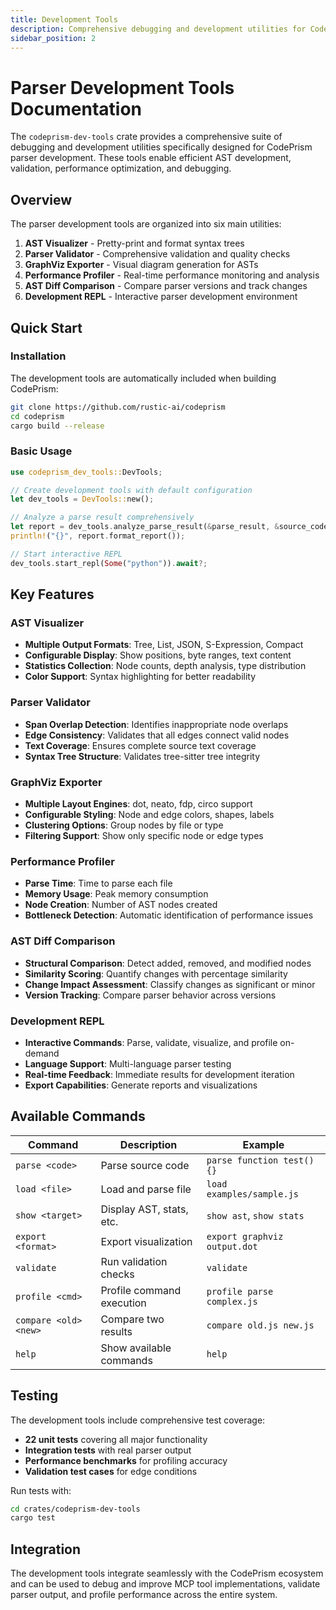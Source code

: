 ```yaml
---
title: Development Tools
description: Comprehensive debugging and development utilities for CodePrism parser development
sidebar_position: 2
---
```


# Parser Development Tools Documentation

The `codeprism-dev-tools` crate provides a comprehensive suite of debugging and development utilities specifically designed for CodePrism parser development. These tools enable efficient AST development, validation, performance optimization, and debugging.

## Overview

The parser development tools are organized into six main utilities:

1. **AST Visualizer** - Pretty-print and format syntax trees
2. **Parser Validator** - Comprehensive validation and quality checks
3. **GraphViz Exporter** - Visual diagram generation for ASTs
4. **Performance Profiler** - Real-time performance monitoring and analysis
5. **AST Diff Comparison** - Compare parser versions and track changes
6. **Development REPL** - Interactive parser development environment

## Quick Start

### Installation

The development tools are automatically included when building CodePrism:

```bash
git clone https://github.com/rustic-ai/codeprism
cd codeprism
cargo build --release
```

### Basic Usage

```rust
use codeprism_dev_tools::DevTools;

// Create development tools with default configuration
let dev_tools = DevTools::new();

// Analyze a parse result comprehensively
let report = dev_tools.analyze_parse_result(&parse_result, &source_code)?;
println!("{}", report.format_report());

// Start interactive REPL
dev_tools.start_repl(Some("python")).await?;
```

## Key Features

### AST Visualizer
- **Multiple Output Formats**: Tree, List, JSON, S-Expression, Compact
- **Configurable Display**: Show positions, byte ranges, text content
- **Statistics Collection**: Node counts, depth analysis, type distribution
- **Color Support**: Syntax highlighting for better readability

### Parser Validator
- **Span Overlap Detection**: Identifies inappropriate node overlaps
- **Edge Consistency**: Validates that all edges connect valid nodes
- **Text Coverage**: Ensures complete source text coverage
- **Syntax Tree Structure**: Validates tree-sitter tree integrity

### GraphViz Exporter
- **Multiple Layout Engines**: dot, neato, fdp, circo support
- **Configurable Styling**: Node and edge colors, shapes, labels
- **Clustering Options**: Group nodes by file or type
- **Filtering Support**: Show only specific node or edge types

### Performance Profiler
- **Parse Time**: Time to parse each file
- **Memory Usage**: Peak memory consumption
- **Node Creation**: Number of AST nodes created
- **Bottleneck Detection**: Automatic identification of performance issues

### AST Diff Comparison
- **Structural Comparison**: Detect added, removed, and modified nodes
- **Similarity Scoring**: Quantify changes with percentage similarity
- **Change Impact Assessment**: Classify changes as significant or minor
- **Version Tracking**: Compare parser behavior across versions

### Development REPL
- **Interactive Commands**: Parse, validate, visualize, and profile on-demand
- **Language Support**: Multi-language parser testing
- **Real-time Feedback**: Immediate results for development iteration
- **Export Capabilities**: Generate reports and visualizations

## Available Commands

| Command | Description | Example |
|---------|-------------|---------|
| `parse <code>` | Parse source code | `parse function test() {}` |
| `load <file>` | Load and parse file | `load examples/sample.js` |
| `show <target>` | Display AST, stats, etc. | `show ast`, `show stats` |
| `export <format>` | Export visualization | `export graphviz output.dot` |
| `validate` | Run validation checks | `validate` |
| `profile <cmd>` | Profile command execution | `profile parse complex.js` |
| `compare <old> <new>` | Compare two results | `compare old.js new.js` |
| `help` | Show available commands | `help` |

## Testing

The development tools include comprehensive test coverage:

- **22 unit tests** covering all major functionality
- **Integration tests** with real parser output
- **Performance benchmarks** for profiling accuracy
- **Validation test cases** for edge conditions

Run tests with:

```bash
cd crates/codeprism-dev-tools
cargo test
```

## Integration

The development tools integrate seamlessly with the CodePrism ecosystem and can be used to debug and improve MCP tool implementations, validate parser output, and profile performance across the entire system.
